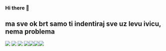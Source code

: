 ### Hi there 👋

<!--
**duki/duki** is a ✨ _special_ ✨ repository because its `README.md` (this file) appears on your GitHub profile.

Here are some ideas to get you started:

- 🔭 I’m currently working on ...
- 🌱 I’m currently learning ...
- 👯 I’m looking to collaborate on ...
- 🤔 I’m looking for help with ...
- 💬 Ask me about ...
- 📫 How to reach me: ...
- 😄 Pronouns: ...
- ⚡ Fun fact: ...
-->
## ma sve ok brt samo ti indentiraj sve uz levu ivicu, nema problema
![](https://media.giphy.com/media/Zp05nQgivOlDq/giphy.gif) ![](https://media.giphy.com/media/d7SnByEMkrdeoVQ2lT/giphy.gif)
![](https://media.giphy.com/media/3o7TKvgamnbTEl6A8w/giphy.gif![](https://media.giphy.com/media/TOWeGr70V2R1K/giphy.gif) ) 
![](https://media.giphy.com/media/AT6LbRAazEoPm/giphy.gif)![](https://media.giphy.com/media/cg5FwpvDmhIcM/giphy.gif)![](https://media.giphy.com/media/3o7TKvgamnbTEl6A8w/giphy.gif)![](https://media.giphy.com/media/3og0ICJy5uWPzPrIiY/giphy.gif)
